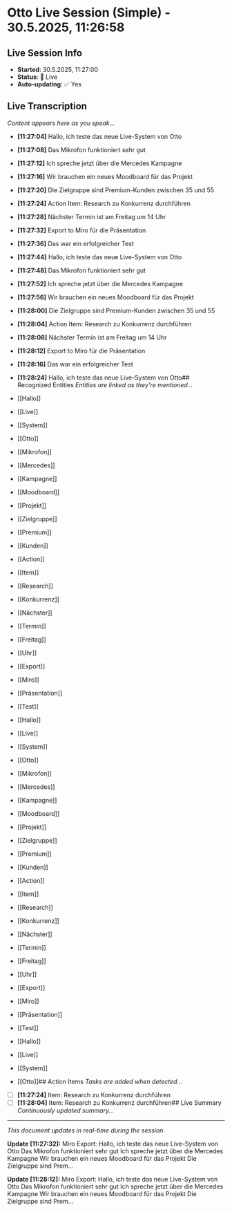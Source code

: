 # Otto Live Session (Simple) - 30.5.2025, 11:26:58

## Live Session Info
- **Started**: 30.5.2025, 11:27:00
- **Status**: 🔴 Live
- **Auto-updating**: ✅ Yes

## Live Transcription
*Content appears here as you speak...*


- **[11:27:04]** Hallo, ich teste das neue Live-System von Otto
- **[11:27:08]** Das Mikrofon funktioniert sehr gut
- **[11:27:12]** Ich spreche jetzt über die Mercedes Kampagne
- **[11:27:16]** Wir brauchen ein neues Moodboard für das Projekt
- **[11:27:20]** Die Zielgruppe sind Premium-Kunden zwischen 35 und 55
- **[11:27:24]** Action Item: Research zu Konkurrenz durchführen
- **[11:27:28]** Nächster Termin ist am Freitag um 14 Uhr
- **[11:27:32]** Export to Miro für die Präsentation
- **[11:27:36]** Das war ein erfolgreicher Test
- **[11:27:44]** Hallo, ich teste das neue Live-System von Otto
- **[11:27:48]** Das Mikrofon funktioniert sehr gut
- **[11:27:52]** Ich spreche jetzt über die Mercedes Kampagne
- **[11:27:56]** Wir brauchen ein neues Moodboard für das Projekt
- **[11:28:00]** Die Zielgruppe sind Premium-Kunden zwischen 35 und 55
- **[11:28:04]** Action Item: Research zu Konkurrenz durchführen
- **[11:28:08]** Nächster Termin ist am Freitag um 14 Uhr
- **[11:28:12]** Export to Miro für die Präsentation
- **[11:28:16]** Das war ein erfolgreicher Test
- **[11:28:24]** Hallo, ich teste das neue Live-System von Otto## Recognized Entities
*Entities are linked as they're mentioned...*


- [[Hallo]]
- [[Live]]
- [[System]]
- [[Otto]]
- [[Mikrofon]]
- [[Mercedes]]
- [[Kampagne]]
- [[Moodboard]]
- [[Projekt]]
- [[Zielgruppe]]
- [[Premium]]
- [[Kunden]]
- [[Action]]
- [[Item]]
- [[Research]]
- [[Konkurrenz]]
- [[Nächster]]
- [[Termin]]
- [[Freitag]]
- [[Uhr]]
- [[Export]]
- [[Miro]]
- [[Präsentation]]
- [[Test]]
- [[Hallo]]
- [[Live]]
- [[System]]
- [[Otto]]
- [[Mikrofon]]
- [[Mercedes]]
- [[Kampagne]]
- [[Moodboard]]
- [[Projekt]]
- [[Zielgruppe]]
- [[Premium]]
- [[Kunden]]
- [[Action]]
- [[Item]]
- [[Research]]
- [[Konkurrenz]]
- [[Nächster]]
- [[Termin]]
- [[Freitag]]
- [[Uhr]]
- [[Export]]
- [[Miro]]
- [[Präsentation]]
- [[Test]]
- [[Hallo]]
- [[Live]]
- [[System]]
- [[Otto]]## Action Items
*Tasks are added when detected...*


- [ ] **[11:27:24]** Item: Research zu Konkurrenz durchführen
- [ ] **[11:28:04]** Item: Research zu Konkurrenz durchführen## Live Summary
*Continuously updated summary...*

---
*This document updates in real-time during the session*


**Update [11:27:32]:**
Miro Export: Hallo, ich teste das neue Live-System von Otto Das Mikrofon funktioniert sehr gut Ich spreche jetzt über die Mercedes Kampagne Wir brauchen ein neues Moodboard für das Projekt Die Zielgruppe sind Prem...

**Update [11:28:12]:**
Miro Export: Hallo, ich teste das neue Live-System von Otto Das Mikrofon funktioniert sehr gut Ich spreche jetzt über die Mercedes Kampagne Wir brauchen ein neues Moodboard für das Projekt Die Zielgruppe sind Prem...